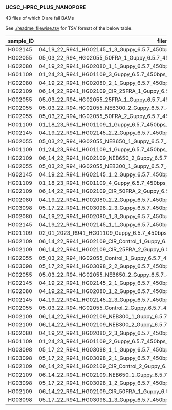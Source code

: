 ### UCSC_HPRC_PLUS_NANOPORE

43 files of which 0 are fail BAMs

See [./readme_filewise.tsv](./readme_filewise.tsv) for TSV format of the below table.

| sample_ID | filename | SRR |
| --- | --- | --- |
| HG02145 | 04_19_22_R941_HG02145_1_3_Guppy_6.5.7_450bps_modbases_5mc_cg_sup_prom_pass.bam | SRR33820695 |
| HG02055 | 05_03_22_R94_HG02055_50FRA_1_Guppy_6.5.7_450bps_modbases_5mc_cg_sup_prom_pass.bam | SRR33820694 |
| HG02080 | 04_19_22_R941_HG02080_1_1_Guppy_6.5.7_450bps_modbases_5mc_cg_sup_prom_pass.bam | SRR33820675 |
| HG01109 | 01_24_23_R941_HG01109_3_Guppy_6.5.7_450bps_modbases_5mc_cg_sup_prom_pass.bam | SRR33820686 |
| HG02080 | 04_19_22_R941_HG02080_2_1_Guppy_6.5.7_450bps_modbases_5mc_cg_sup_prom_pass.bam | SRR33820664 |
| HG02109 | 06_14_22_R941_HG02109_CIR_25FRA_1_Guppy_6.5.7_450bps_modbases_5mc_cg_sup_prom_pass.bam | SRR33820660 |
| HG02055 | 05_03_22_R94_HG02055_25FRA_1_Guppy_6.5.7_450bps_modbases_5mc_cg_sup_prom_pass.bam | SRR33820659 |
| HG02055 | 05_03_22_R94_HG02055_NEB300_2_Guppy_6.5.7_450bps_modbases_5mc_cg_sup_prom_pass.bam | SRR33820658 |
| HG02055 | 05_03_22_R94_HG02055_50FRA_2_Guppy_6.5.7_450bps_modbases_5mc_cg_sup_prom_pass.bam | SRR33820657 |
| HG01109 | 01_18_23_R941_HG01109_1_Guppy_6.5.7_450bps_modbases_5mc_cg_sup_prom_pass.bam | SRR33820656 |
| HG02145 | 04_19_22_R941_HG02145_2_2_Guppy_6.5.7_450bps_modbases_5mc_cg_sup_prom_pass.bam | SRR33820693 |
| HG02055 | 05_03_22_R94_HG02055_NEB650_1_Guppy_6.5.7_450bps_modbases_5mc_cg_sup_prom_pass.bam | SRR33820692 |
| HG01109 | 01_24_23_R941_HG01109_1_Guppy_6.5.7_450bps_modbases_5mc_cg_sup_prom_pass.bam | SRR33820689 |
| HG02109 | 06_14_22_R941_HG02109_NEB650_2_Guppy_6.5.7_450bps_modbases_5mc_cg_sup_prom_pass.bam | SRR33820690 |
| HG02055 | 05_03_22_R94_HG02055_NEB300_1_Guppy_6.5.7_450bps_modbases_5mc_cg_sup_prom_pass.bam | SRR33820691 |
| HG02145 | 04_19_22_R941_HG02145_1_2_Guppy_6.5.7_450bps_modbases_5mc_cg_sup_prom_pass.bam | SRR33820670 |
| HG01109 | 01_18_23_R941_HG01109_4_Guppy_6.5.7_450bps_modbases_5mc_cg_sup_prom_pass.bam | SRR33820671 |
| HG02109 | 06_14_22_R941_HG02109_CIR_50FRA_2_Guppy_6.5.7_450bps_modbases_5mc_cg_sup_prom_pass.bam | SRR33820672 |
| HG02080 | 04_19_22_R941_HG02080_2_2_Guppy_6.5.7_450bps_modbases_5mc_cg_sup_prom_pass.bam | SRR33820673 |
| HG03098 | 05_17_22_R941_HG03098_2_3_Guppy_6.5.7_450bps_modbases_5mc_cg_sup_prom_pass.bam | SRR33820674 |
| HG02080 | 04_19_22_R941_HG02080_1_3_Guppy_6.5.7_450bps_modbases_5mc_cg_sup_prom_pass.bam | SRR33820676 |
| HG02145 | 04_19_22_R941_HG02145_1_1_Guppy_6.5.7_450bps_modbases_5mc_cg_sup_prom_pass.bam | SRR33820677 |
| HG01109 | 02_01_2023_R941_HG01109_Guppy_6.5.7_450bps_modbases_5mc_cg_sup_prom_pass.bam | SRR33820678 |
| HG02109 | 06_14_22_R941_HG02109_CIR_Control_1_Guppy_6.5.7_450bps_modbases_5mc_cg_sup_prom_pass.bam | SRR33820679 |
| HG02109 | 06_14_22_R941_HG02109_CIR_25FRA_2_Guppy_6.5.7_450bps_modbases_5mc_cg_sup_prom_pass.bam | SRR33820680 |
| HG02055 | 05_03_22_R94_HG02055_Control_1_Guppy_6.5.7_450bps_modbases_5mc_cg_sup_prom_pass.bam | SRR33820681 |
| HG03098 | 05_17_22_R941_HG03098_2_2_Guppy_6.5.7_450bps_modbases_5mc_cg_sup_prom_pass.bam | SRR33820682 |
| HG02055 | 05_03_22_R94_HG02055_NEB650_2_Guppy_6.5.7_450bps_modbases_5mc_cg_sup_prom_pass.bam | SRR33820683 |
| HG02145 | 04_19_22_R941_HG02145_2_1_Guppy_6.5.7_450bps_modbases_5mc_cg_sup_prom_pass.bam | SRR33820684 |
| HG02080 | 04_19_22_R941_HG02080_1_2_Guppy_6.5.7_450bps_modbases_5mc_cg_sup_prom_pass.bam | SRR33820685 |
| HG02145 | 04_19_22_R941_HG02145_2_3_Guppy_6.5.7_450bps_modbases_5mc_cg_sup_prom_pass.bam | SRR33820687 |
| HG02055 | 05_03_22_R94_HG02055_Control_2_Guppy_6.5.7_450bps_modbases_5mc_cg_sup_prom_pass.bam | SRR33820688 |
| HG02109 | 06_14_22_R941_HG02109_NEB300_1_Guppy_6.5.7_450bps_modbases_5mc_cg_sup_prom_pass.bam | SRR33820667 |
| HG02109 | 06_14_22_R941_HG02109_NEB300_2_Guppy_6.5.7_450bps_modbases_5mc_cg_sup_prom_pass.bam | SRR33820668 |
| HG02080 | 04_19_22_R941_HG02080_2_3_Guppy_6.5.7_450bps_modbases_5mc_cg_sup_prom_pass.bam | SRR33820669 |
| HG01109 | 01_24_23_R941_HG01109_2_Guppy_6.5.7_450bps_modbases_5mc_cg_sup_prom_pass.bam | SRR33820655 |
| HG03098 | 05_17_22_R941_HG03098_1_1_Guppy_6.5.7_450bps_modbases_5mc_cg_sup_prom_pass.bam | SRR33820654 |
| HG03098 | 05_17_22_R941_HG03098_2_1_Guppy_6.5.7_450bps_modbases_5mc_cg_sup_prom_pass.bam | SRR33820653 |
| HG02109 | 06_14_22_R941_HG02109_CIR_Control_2_Guppy_6.5.7_450bps_modbases_5mc_cg_sup_prom_pass.bam | SRR33820666 |
| HG02109 | 06_14_22_R941_HG02109_NEB650_1_Guppy_6.5.7_450bps_modbases_5mc_cg_sup_prom_pass.bam | SRR33820665 |
| HG03098 | 05_17_22_R941_HG03098_1_2_Guppy_6.5.7_450bps_modbases_5mc_cg_sup_prom_pass.bam | SRR33820663 |
| HG02109 | 06_14_22_R941_HG02109_CIR_50FRA_1_Guppy_6.5.7_450bps_modbases_5mc_cg_sup_prom_pass.bam | SRR33820662 |
| HG03098 | 05_17_22_R941_HG03098_1_3_Guppy_6.5.7_450bps_modbases_5mc_cg_sup_prom_pass.bam | SRR33820661 |
